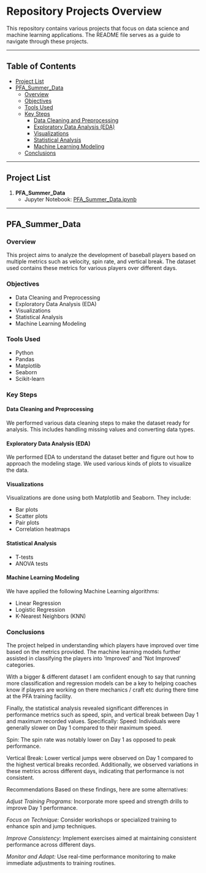 # Repository Projects Overview

This repository contains various projects that focus on data science and machine learning applications. The README file serves as a guide to navigate through these projects.

---

## Table of Contents

- [Project List](#project-list)
- [PFA_Summer_Data](#pfa_summer_data)
  - [Overview](#overview)
  - [Objectives](#objectives)
  - [Tools Used](#tools-used)
  - [Key Steps](#key-steps)
    - [Data Cleaning and Preprocessing](#data-cleaning-and-preprocessing)
    - [Exploratory Data Analysis (EDA)](#exploratory-data-analysis-eda)
    - [Visualizations](#visualizations)
    - [Statistical Analysis](#statistical-analysis)
    - [Machine Learning Modeling](#machine-learning-modeling)
  - [Conclusions](#conclusions)

---

## Project List

1. **PFA_Summer_Data**
   - Jupyter Notebook: [PFA_Summer_Data.ipynb](https://github.com/EBeanes250/EB_Projects_Portfolio/blob/main/PFA_Summer_Data.ipynb)

---

## PFA_Summer_Data

### Overview

This project aims to analyze the development of baseball players based on multiple metrics such as velocity, spin rate, and vertical break. The dataset used contains these metrics for various players over different days.

### Objectives

- Data Cleaning and Preprocessing
- Exploratory Data Analysis (EDA)
- Visualizations
- Statistical Analysis
- Machine Learning Modeling

### Tools Used

- Python
- Pandas
- Matplotlib
- Seaborn
- Scikit-learn

### Key Steps

#### Data Cleaning and Preprocessing

We performed various data cleaning steps to make the dataset ready for analysis. This includes handling missing values and converting data types.

#### Exploratory Data Analysis (EDA)

We performed EDA to understand the dataset better and figure out how to approach the modeling stage. We used various kinds of plots to visualize the data.

#### Visualizations

Visualizations are done using both Matplotlib and Seaborn. They include:

- Bar plots
- Scatter plots
- Pair plots
- Correlation heatmaps

#### Statistical Analysis

- T-tests
- ANOVA tests

#### Machine Learning Modeling

We have applied the following Machine Learning algorithms:

- Linear Regression
- Logistic Regression
- K-Nearest Neighbors (KNN)

### Conclusions

The project helped in understanding which players have improved over time based on the metrics provided. The machine learning models further assisted in classifying the players into 'Improved' and 'Not Improved' categories.

With a bigger & different dataset I am confident enough to say that running more classification and regression models can be a key to helping coaches know if players are working on there mechanics / craft etc during there time at the PFA training facility.


Finally, the statistical analysis revealed significant differences in performance metrics such as speed, spin, and vertical break between Day 1 and maximum recorded values. 
Specifically:
Speed: Individuals were generally slower on Day 1 compared to their maximum speed.

Spin: The spin rate was notably lower on Day 1 as opposed to peak performance.

Vertical Break: Lower vertical jumps were observed on Day 1 compared to the highest vertical breaks recorded.
Additionally, we observed variations in these metrics across different days, indicating that performance is not consistent.

Recommendations
Based on these findings, here are some alternatives:

*Adjust Training Programs:* Incorporate more speed and strength drills to improve Day 1 performance.

*Focus on Technique:* Consider workshops or specialized training to enhance spin and jump techniques.

*Improve Consistency:* Implement exercises aimed at maintaining consistent performance across different days.

*Monitor and Adapt:* Use real-time performance monitoring to make immediate adjustments to training routines.







